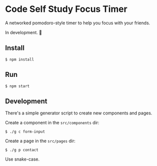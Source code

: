 # Code Self Study Focus Timer

A networked pomodoro-style timer to help you focus with your friends.

In development. 🚧

## Install

```
$ npm install
```

## Run

```text
$ npm start
```

## Development

There's a simple generator script to create new components and pages.

Create a component in the `src/components` dir:

```text
$ ./g c form-input
```

Create a page in the `src/pages` dir:

```text
$ ./g p contact
```

Use snake-case.
